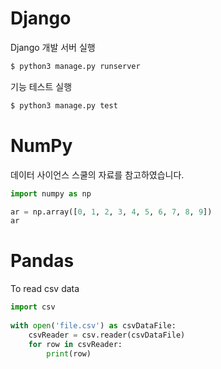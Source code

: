 # Django 

Django 개발 서버 실행
```bash
$ python3 manage.py runserver
```

기능 테스트 실행
```bash
$ python3 manage.py test
```

# NumPy
데이터 사이언스 스쿨의 자료를 참고하였습니다.
```python
import numpy as np

ar = np.array([0, 1, 2, 3, 4, 5, 6, 7, 8, 9])
ar
```

# Pandas
To read csv data
```python
import csv
 
with open('file.csv') as csvDataFile:
    csvReader = csv.reader(csvDataFile)
    for row in csvReader:
        print(row)
```
